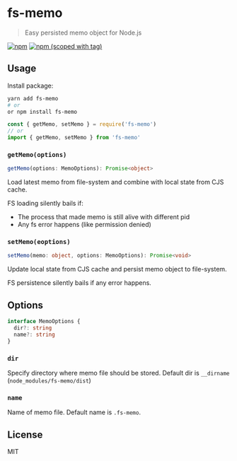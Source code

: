 # fs-memo

> Easy persisted memo object for Node.js

[![npm](https://img.shields.io/npm/dt/fs-memo.svg?style=flat-square)](https://npmjs.com/package/fs-memo)
[![npm (scoped with tag)](https://img.shields.io/npm/v/fs-memo/latest.svg?style=flat-square)](https://npmjs.com/package/fs-memo)

## Usage

Install package:

```bash
yarn add fs-memo
# or
or npm install fs-memo
```

```js
const { getMemo, setMemo } = require('fs-memo')
// or
import { getMemo, setMemo } from 'fs-memo'
```


### `getMemo(options)`

```ts
getMemo(options: MemoOptions): Promise<object>
```

Load latest memo from file-system and combine with local state from CJS cache.

FS loading silently bails if:
 - The process that made memo is still alive with different pid
 - Any fs error happens (like permission denied)

### `setMemo(eoptions)`

```ts
setMemo(memo: object, options: MemoOptions): Promise<void>
```

Update local state from CJS cache and persist memo object to file-system.

FS persistence silently bails if any error happens.

## Options

```ts
interface MemoOptions {
  dir?: string
  name?: string
}
```

### `dir`

Specify directory where memo file should be stored. Default dir is `__dirname` (`node_modules/fs-memo/dist`)

### `name`

Name of memo file. Default name is `.fs-memo`.

## License

MIT

